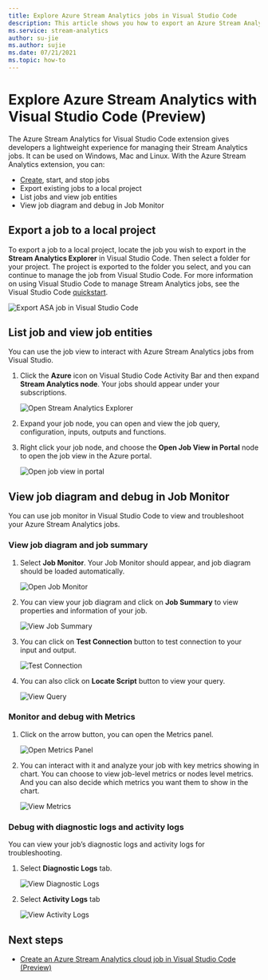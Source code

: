 ```yaml
---
title: Explore Azure Stream Analytics jobs in Visual Studio Code
description: This article shows you how to export an Azure Stream Analytics job to a local project, list jobs and view job entities.
ms.service: stream-analytics
author: su-jie
ms.author: sujie
ms.date: 07/21/2021
ms.topic: how-to
---
```


# Explore Azure Stream Analytics with Visual Studio Code (Preview)

The Azure Stream Analytics for Visual Studio Code extension gives developers a lightweight experience for managing their Stream Analytics jobs. It can be used on Windows, Mac and Linux. With the Azure Stream Analytics extension, you can:

- [Create](quick-create-visual-studio-code.md), start, and stop jobs
- Export existing jobs to a local project
- List jobs and view job entities
- View job diagram and debug in Job Monitor

## Export a job to a local project

To export a job to a local project, locate the job you wish to export in the **Stream Analytics Explorer** in Visual Studio Code. Then select a folder for your project. The project is exported to the folder you select, and you can continue to manage the job from Visual Studio Code. For more information on using Visual Studio Code to manage Stream Analytics jobs, see the Visual Studio Code [quickstart](quick-create-visual-studio-code.md).

![Export ASA job in Visual Studio Code](./media/vscode-explore-jobs/export-job.png)

## List job and view job entities

You can use the job view to interact with Azure Stream Analytics jobs from Visual Studio.


1. Click the **Azure** icon on Visual Studio Code Activity Bar and then expand **Stream Analytics node**. Your jobs should appear under your subscriptions.

   ![Open Stream Analytics Explorer](./media/vscode-explore-jobs/open-explorer.png)

2. Expand your job node, you can open and view the job query,  configuration, inputs, outputs and functions. 

3. Right click your job node, and choose the **Open Job View in Portal** node to open the job view in the Azure portal.

   ![Open job view in portal](./media/vscode-explore-jobs/open-job-view.png)

## View job diagram and debug in Job Monitor

You can use job monitor in Visual Studio Code to view and troubleshoot your Azure Stream Analytics jobs.

### View job diagram and job summary
1. Select **Job Monitor**. Your Job Monitor should appear, and job diagram should be loaded automatically.
   
   ![Open Job Monitor](./media/vscode-explore-jobs/open-job-monitor.png)

2.	You can view your job diagram and click on **Job Summary** to view properties and information of your job. 

      ![View Job Summary](./media/vscode-explore-jobs/view-jobs-summary.png)

3.	You can click on **Test Connection** button to test connection to your input and output.

      ![Test Connection](./media/vscode-explore-jobs/test-connection.png)

4.	You can also click on **Locate Script** button to view your query.
   
      ![View Query](./media/vscode-explore-jobs/view-query.png)

### Monitor and debug with Metrics

1.	Click on the arrow button, you can open the Metrics panel.

      ![Open Metrics Panel](./media/vscode-explore-jobs/open-metrics-panel.png)

2.	You can interact with it and analyze your job with key metrics showing in chart. You can choose to view job-level metrics or nodes level metrics. And you can also decide which metrics you want them to show in the chart.

      ![View Metrics](./media/vscode-explore-jobs/view-metrics.png)

### Debug with diagnostic logs and activity logs

You can view your job’s diagnostic logs and activity logs for troubleshooting.

1. Select **Diagnostic Logs** tab.

   ![View Diagnostic Logs](./media/vscode-explore-jobs/view-diagnostic-log.png)

2. Select **Activity Logs** tab 

   ![View Activity Logs](./media/vscode-explore-jobs/view-activity-logs.png)

## Next steps

* [Create an Azure Stream Analytics cloud job in Visual Studio Code (Preview)](quick-create-visual-studio-code.md)
